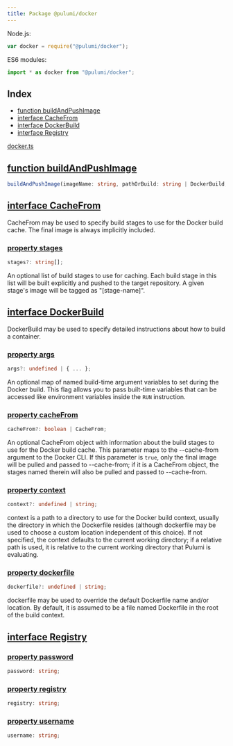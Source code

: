 ```yaml
---
title: Package @pulumi/docker
---
```



Node.js:

```javascript
var docker = require("@pulumi/docker");
```

ES6 modules:

```typescript
import * as docker from "@pulumi/docker";
```

<h2 class="pdoc-module-header">Index</h2>

* <a href="#buildAndPushImage">function buildAndPushImage</a>
* <a href="#CacheFrom">interface CacheFrom</a>
* <a href="#DockerBuild">interface DockerBuild</a>
* <a href="#Registry">interface Registry</a>

<a href="/docker.ts">docker.ts</a> 


<h2 class="pdoc-module-header" id="buildAndPushImage">
<a class="pdoc-member-name" href="/docker.ts#L86">function buildAndPushImage</a>
</h2>

```typescript
buildAndPushImage(imageName: string, pathOrBuild: string | DockerBuild, repositoryUrl: pulumi.Input<string>, logResource: pulumi.Resource, connectToRegistry: { ... }): pulumi.Output<string>
```

<h2 class="pdoc-module-header" id="CacheFrom">
<a class="pdoc-member-name" href="/docker.ts#L41">interface CacheFrom</a>
</h2>

CacheFrom may be used to specify build stages to use for the Docker build cache. The final image
is always implicitly included.

<h3 class="pdoc-member-header">
<a class="pdoc-child-name" href="/docker.ts#L47">property stages</a>
</h3>

```typescript
stages?: string[];
```


An optional list of build stages to use for caching. Each build stage in this list will be
built explicitly and pushed to the target repository. A given stage's image will be tagged as
"[stage-name]".

<h2 class="pdoc-module-header" id="DockerBuild">
<a class="pdoc-member-name" href="/docker.ts#L53">interface DockerBuild</a>
</h2>

DockerBuild may be used to specify detailed instructions about how to build a container.

<h3 class="pdoc-member-header">
<a class="pdoc-child-name" href="/docker.ts#L72">property args</a>
</h3>

```typescript
args?: undefined | { ... };
```


An optional map of named build-time argument variables to set during the Docker build.  This
flag allows you to pass built-time variables that can be accessed like environment variables
inside the `RUN` instruction.

<h3 class="pdoc-member-header">
<a class="pdoc-child-name" href="/docker.ts#L81">property cacheFrom</a>
</h3>

```typescript
cacheFrom?: boolean | CacheFrom;
```


An optional CacheFrom object with information about the build stages to use for the Docker
build cache. This parameter maps to the --cache-from argument to the Docker CLI. If this
parameter is `true`, only the final image will be pulled and passed to --cache-from; if it is
a CacheFrom object, the stages named therein will also be pulled and passed to --cache-from.

<h3 class="pdoc-member-header">
<a class="pdoc-child-name" href="/docker.ts#L61">property context</a>
</h3>

```typescript
context?: undefined | string;
```


context is a path to a directory to use for the Docker build context, usually the directory
in which the Dockerfile resides (although dockerfile may be used to choose a custom location
independent of this choice). If not specified, the context defaults to the current working
directory; if a relative path is used, it is relative to the current working directory that
Pulumi is evaluating.

<h3 class="pdoc-member-header">
<a class="pdoc-child-name" href="/docker.ts#L66">property dockerfile</a>
</h3>

```typescript
dockerfile?: undefined | string;
```


dockerfile may be used to override the default Dockerfile name and/or location.  By default,
it is assumed to be a file named Dockerfile in the root of the build context.

<h2 class="pdoc-module-header" id="Registry">
<a class="pdoc-member-name" href="/docker.ts#L26">interface Registry</a>
</h2>
<h3 class="pdoc-member-header">
<a class="pdoc-child-name" href="/docker.ts#L29">property password</a>
</h3>

```typescript
password: string;
```

<h3 class="pdoc-member-header">
<a class="pdoc-child-name" href="/docker.ts#L27">property registry</a>
</h3>

```typescript
registry: string;
```

<h3 class="pdoc-member-header">
<a class="pdoc-child-name" href="/docker.ts#L28">property username</a>
</h3>

```typescript
username: string;
```

